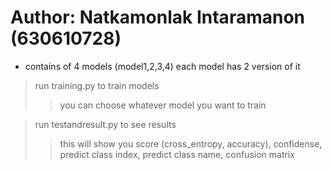 # Author: Natkamonlak Intaramanon (630610728)
* contains of 4 models (model1,2,3,4) each model has 2 version of it

> run training.py to train models
>> you can choose whatever model you want to train

> run testandresult.py to see results
>> this will show you score (cross_entropy, accuracy), confidense, predict class index, predict class name, confusion matrix
